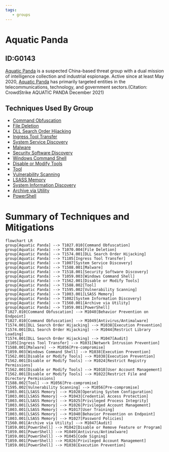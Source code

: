 ```yaml
---
tags:
   - groups
---
```

# Aquatic Panda
## ID:G0143
[Aquatic Panda](groups/G0143) is a suspected China-based threat group with a dual mission of intelligence collection and industrial espionage. Active since at least May 2020, [Aquatic Panda](groups/G0143) has primarily targeted entities in the telecommunications, technology, and government sectors.(Citation: CrowdStrike AQUATIC PANDA December 2021)
## Techniques Used By Group
* [Command Obfuscation](techniques/T1027/010)
* [File Deletion](techniques/T1070/004)
* [DLL Search Order Hijacking](techniques/T1574/001)
* [Ingress Tool Transfer](techniques/T1105)
* [System Service Discovery](techniques/T1007)
* [Malware](techniques/T1588/001)
* [Security Software Discovery](techniques/T1518/001)
* [Windows Command Shell](techniques/T1059/003)
* [Disable or Modify Tools](techniques/T1562/001)
* [Tool](techniques/T1588/002)
* [Vulnerability Scanning](techniques/T1595/002)
* [LSASS Memory](techniques/T1003/001)
* [System Information Discovery](techniques/T1082)
* [Archive via Utility](techniques/T1560/001)
* [PowerShell](techniques/T1059/001)

# Summary of Techniques and Mitigations
```mermaid
flowchart LR
group[Aquatic Panda] --> T1027.010[Command Obfuscation]
group[Aquatic Panda] --> T1070.004[File Deletion]
group[Aquatic Panda] --> T1574.001[DLL Search Order Hijacking]
group[Aquatic Panda] --> T1105[Ingress Tool Transfer]
group[Aquatic Panda] --> T1007[System Service Discovery]
group[Aquatic Panda] --> T1588.001[Malware]
group[Aquatic Panda] --> T1518.001[Security Software Discovery]
group[Aquatic Panda] --> T1059.003[Windows Command Shell]
group[Aquatic Panda] --> T1562.001[Disable or Modify Tools]
group[Aquatic Panda] --> T1588.002[Tool]
group[Aquatic Panda] --> T1595.002[Vulnerability Scanning]
group[Aquatic Panda] --> T1003.001[LSASS Memory]
group[Aquatic Panda] --> T1082[System Information Discovery]
group[Aquatic Panda] --> T1560.001[Archive via Utility]
group[Aquatic Panda] --> T1059.001[PowerShell]
T1027.010[Command Obfuscation] --> M1040[Behavior Prevention on Endpoint]
T1027.010[Command Obfuscation] --> M1049[Antivirus/Antimalware]
T1574.001[DLL Search Order Hijacking] --> M1038[Execution Prevention]
T1574.001[DLL Search Order Hijacking] --> M1044[Restrict Library Loading]
T1574.001[DLL Search Order Hijacking] --> M1047[Audit]
T1105[Ingress Tool Transfer] --> M1031[Network Intrusion Prevention]
T1588.001[Malware] --> M1056[Pre-compromise]
T1059.003[Windows Command Shell] --> M1038[Execution Prevention]
T1562.001[Disable or Modify Tools] --> M1038[Execution Prevention]
T1562.001[Disable or Modify Tools] --> M1024[Restrict Registry Permissions]
T1562.001[Disable or Modify Tools] --> M1018[User Account Management]
T1562.001[Disable or Modify Tools] --> M1022[Restrict File and Directory Permissions]
T1588.002[Tool] --> M1056[Pre-compromise]
T1595.002[Vulnerability Scanning] --> M1056[Pre-compromise]
T1003.001[LSASS Memory] --> M1028[Operating System Configuration]
T1003.001[LSASS Memory] --> M1043[Credential Access Protection]
T1003.001[LSASS Memory] --> M1025[Privileged Process Integrity]
T1003.001[LSASS Memory] --> M1026[Privileged Account Management]
T1003.001[LSASS Memory] --> M1017[User Training]
T1003.001[LSASS Memory] --> M1040[Behavior Prevention on Endpoint]
T1003.001[LSASS Memory] --> M1027[Password Policies]
T1560.001[Archive via Utility] --> M1047[Audit]
T1059.001[PowerShell] --> M1042[Disable or Remove Feature or Program]
T1059.001[PowerShell] --> M1049[Antivirus/Antimalware]
T1059.001[PowerShell] --> M1045[Code Signing]
T1059.001[PowerShell] --> M1026[Privileged Account Management]
T1059.001[PowerShell] --> M1038[Execution Prevention]
```